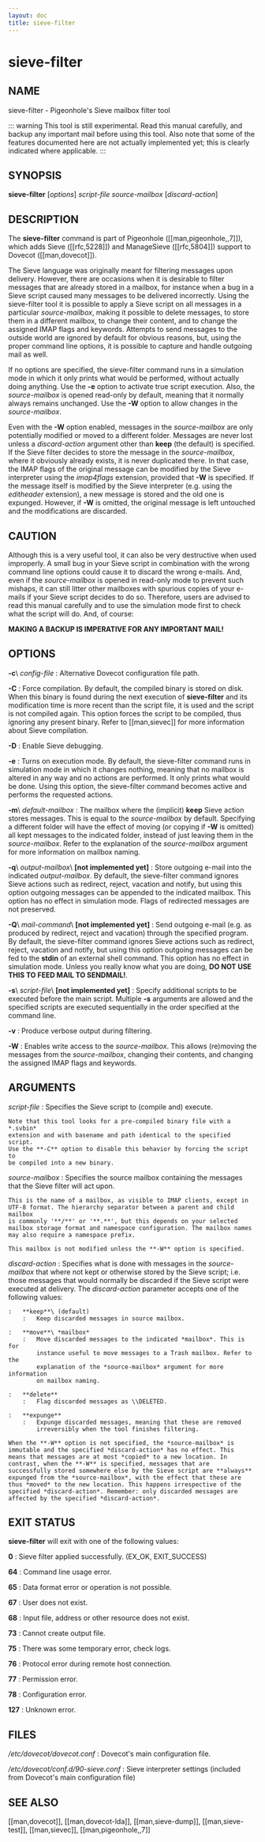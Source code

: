 ```yaml
---
layout: doc
title: sieve-filter
---
```


# sieve-filter

## NAME

sieve-filter - Pigeonhole's Sieve mailbox filter tool

::: warning
This tool is still experimental. Read this manual
carefully, and backup any important mail before using this tool. Also
note that some of the features documented here are not actually
implemented yet; this is clearly indicated where applicable.
:::

## SYNOPSIS

**sieve-filter** [*options*] *script-file* *source-mailbox* [*discard-action*]

## DESCRIPTION

The **sieve-filter** command is part of Pigeonhole ([[man,pigeonhole,,7]]),
which adds Sieve ([[rfc,5228]]) and ManageSieve ([[rfc,5804]]) support to
Dovecot ([[man,dovecot]]).

The Sieve language was originally meant for filtering messages upon
delivery. However, there are occasions when it is desirable to filter
messages that are already stored in a mailbox, for instance when a bug
in a Sieve script caused many messages to be delivered incorrectly.
Using the sieve-filter tool it is possible to apply a Sieve script on
all messages in a particular *source-mailbox*, making it possible to
delete messages, to store them in a different mailbox, to change their
content, and to change the assigned IMAP flags and keywords. Attempts to
send messages to the outside world are ignored by default for obvious
reasons, but, using the proper command line options, it is possible to
capture and handle outgoing mail as well.

If no options are specified, the sieve-filter command runs in a
simulation mode in which it only prints what would be performed, without
actually doing anything. Use the **-e** option to activate true script
execution. Also, the *source-mailbox* is opened read-only by default,
meaning that it normally always remains unchanged. Use the **-W** option
to allow changes in the *source-mailbox*.

Even with the **-W** option enabled, messages in the *source-mailbox*
are only potentially modified or moved to a different folder. Messages
are never lost unless a *discard-action* argument other than **keep**
(the default) is specified. If the Sieve filter decides to store the
message in the *source-mailbox*, where it obviously already exists, it
is never duplicated there. In that case, the IMAP flags of the original
message can be modified by the Sieve interpreter using the *imap4flags*
extension, provided that **-W** is specified. If the message itself is
modified by the Sieve interpreter (e.g. using the *editheader*
extension), a new message is stored and the old one is expunged.
However, if **-W** is omitted, the original message is left untouched
and the modifications are discarded.

## CAUTION

Although this is a very useful tool, it can also be very destructive
when used improperly. A small bug in your Sieve script in combination
with the wrong command line options could cause it to discard the wrong
e-mails. And, even if the *source-mailbox* is opened in read-only mode
to prevent such mishaps, it can still litter other mailboxes with
spurious copies of your e-mails if your Sieve script decides to do so.
Therefore, users are advised to read this manual carefully and to use
the simulation mode first to check what the script will do. And, of
course:

**MAKING A BACKUP IS IMPERATIVE FOR ANY IMPORTANT MAIL!**

## OPTIONS

**-c**\ *config-file*
:   Alternative Dovecot configuration file path.

**-C**
:   Force compilation. By default, the compiled binary is stored on disk.
    When this binary is found during the next execution of
    **sieve-filter** and its modification time is more recent than the
    script file, it is used and the script is not compiled again. This
    option forces the script to be compiled, thus ignoring any present
    binary. Refer to [[man,sievec]] for more information about Sieve
    compilation.

<!-- @include: include/option-d.inc -->

**-D**
:   Enable Sieve debugging.

**-e**
:   Turns on execution mode. By default, the sieve-filter command runs in
    simulation mode in which it changes nothing, meaning that no mailbox
    is altered in any way and no actions are performed. It only prints
    what would be done. Using this option, the sieve-filter command
    becomes active and performs the requested actions.

**-m**\ *default-mailbox*
:   The mailbox where the (implicit) **keep** Sieve action stores
    messages. This is equal to the *source-mailbox* by default.
    Specifying a different folder will have the effect of moving (or
    copying if **-W** is omitted) all kept messages to the indicated
    folder, instead of just leaving them in the *source-mailbox*. Refer
    to the explanation of the *source-mailbox* argument for more
    information on mailbox naming.

<!-- @include: include/option-o.inc -->

**-q**\ *output-mailbox*\ **[not implemented yet]**
:   Store outgoing e-mail into the indicated *output-mailbox*. By
    default, the sieve-filter command ignores Sieve actions such as
    redirect, reject, vacation and notify, but using this option outgoing
    messages can be appended to the indicated mailbox. This option has no
    effect in simulation mode. Flags of redirected messages are not
    preserved.

**-Q**\ *mail-command*\ **[not implemented yet]**
:   Send outgoing e-mail (e.g. as produced by redirect, reject and
    vacation) through the specified program. By default, the sieve-filter
    command ignores Sieve actions such as redirect, reject, vacation and
    notify, but using this option outgoing messages can be fed to the
    **stdin** of an external shell command. This option has no effect in
    simulation mode. Unless you really know what you are doing, **DO NOT
    USE THIS TO FEED MAIL TO SENDMAIL!**.

**-s**\ *script-file*\ **[not implemented yet]**
:   Specify additional scripts to be executed before the main script.
    Multiple **-s** arguments are allowed and the specified scripts are
    executed sequentially in the order specified at the command line.

<!-- @include: include/option-u-user.inc -->

**-v**
:   Produce verbose output during filtering.

**-W**
:   Enables write access to the *source-mailbox*. This allows (re)moving
    the messages from the *source-mailbox*, changing their contents, and
    changing the assigned IMAP flags and keywords.

<!-- @include: include/option-x.inc -->

## ARGUMENTS

*script-file*
:   Specifies the Sieve script to (compile and) execute.

    Note that this tool looks for a pre-compiled binary file with a *.svbin*
    extension and with basename and path identical to the specified script.
    Use the **-C** option to disable this behavior by forcing the script to
    be compiled into a new binary.

*source-mailbox*
:   Specifies the source mailbox containing the messages that the Sieve
    filter will act upon.

    This is the name of a mailbox, as visible to IMAP clients, except in
    UTF-8 format. The hierarchy separator between a parent and child mailbox
    is commonly '**/**' or '**.**', but this depends on your selected
    mailbox storage format and namespace configuration. The mailbox names
    may also require a namespace prefix.

    This mailbox is not modified unless the **-W** option is specified.

*discard-action*
:   Specifies what is done with messages in the *source-mailbox* that
    where not kept or otherwise stored by the Sieve script; i.e. those
    messages that would normally be discarded if the Sieve script were
    executed at delivery. The *discard-action* parameter accepts one of
    the following values:

    :   **keep**\ (default)
        :   Keep discarded messages in source mailbox.

    :   **move**\ *mailbox*
        :   Move discarded messages to the indicated *mailbox*. This is for
            instance useful to move messages to a Trash mailbox. Refer to the
            explanation of the *source-mailbox* argument for more information
            on mailbox naming.

    :   **delete**
        :   Flag discarded messages as \\DELETED.

    :   **expunge**
        :   Expunge discarded messages, meaning that these are removed
            irreversibly when the tool finishes filtering.

    When the **-W** option is not specified, the *source-mailbox* is
    immutable and the specified *discard-action* has no effect. This
    means that messages are at most *copied* to a new location. In
    contrast, when the **-W** is specified, messages that are
    successfully stored somewhere else by the Sieve script are **always**
    expunged from the *source-mailbox*, with the effect that these are
    thus *moved* to the new location. This happens irrespective of the
    specified *discard-action*. Remember: only discarded messages are
    affected by the specified *discard-action*.

<!-- TODO:
## EXAMPLES

FIXME
-->

## EXIT STATUS

**sieve-filter** will exit with one of the following values:

**0**
:   Sieve filter applied successfully. (EX_OK, EXIT_SUCCESS)

**64**
:   Command line usage error.

**65**
:   Data format error or operation is not possible.

**67**
:   User does not exist.

**68**
:   Input file, address or other resource does not exist.

**73**
:   Cannot create output file.

**75**
:   There was some temporary error, check logs.

**76**
:   Protocol error during remote host connection.

**77**
:   Permission error.

**78**
:   Configuration error.

**127**
:   Unknown error.

## FILES

*/etc/dovecot/dovecot.conf*
:   Dovecot's main configuration file.

*/etc/dovecot/conf.d/90-sieve.conf*
:   Sieve interpreter settings (included from Dovecot's main
    configuration file)

<!-- @include: include/reporting-bugs.inc -->

## SEE ALSO

[[man,dovecot]], [[man,dovecot-lda]], [[man,sieve-dump]],
[[man,sieve-test]], [[man,sievec]], [[man,pigeonhole,,7]]
